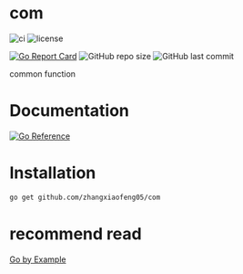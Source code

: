 # com
![ci](https://github.com/zhangxiaofeng05/com/actions/workflows/ci.yml/badge.svg?branch=main)
![license](https://img.shields.io/github/license/zhangxiaofeng05/com)
<!-- [![codecov](https://codecov.io/gh/zhangxiaofeng05/com/branch/main/graph/badge.svg?token=VUTRUT9DU0)](https://codecov.io/gh/zhangxiaofeng05/com) -->

[![Go Report Card](https://goreportcard.com/badge/github.com/zhangxiaofeng05/com)](https://goreportcard.com/report/github.com/zhangxiaofeng05/com)
![GitHub repo size](https://img.shields.io/github/repo-size/zhangxiaofeng05/com)
![GitHub last commit](https://img.shields.io/github/last-commit/zhangxiaofeng05/com)

common function

# Documentation
[![Go Reference](https://pkg.go.dev/badge/github.com/zhangxiaofeng05/com.svg)](https://pkg.go.dev/github.com/zhangxiaofeng05/com)

# Installation
```bash
go get github.com/zhangxiaofeng05/com
```

# recommend read
[Go by Example](https://gobyexample.com/)
